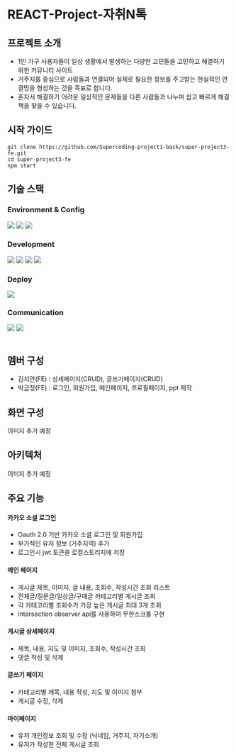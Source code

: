 # REACT-Project-자취N톡

## 프로젝트 소개
- 1인 가구 사용자들이 일상 생활에서 발생하는 다양한 고민들을 고민하고 해결하기 위한 커뮤니티 사이트
- 거주지를 중심으로 사람들과 연결되어 실제로 필요한 정보를 주고받는 현실적인 연결망을 형성하는 것을 목표로 합니다.
- 혼자서 해결하기 어려운 일상적인 문제들을 다른 사람들과 나누며 쉽고 빠르게 해결책을 찾을 수 있습니다.

## 시작 가이드

    git clone https://github.com/Supercoding-project1-back/super-project3-fe.git
    cd super-project3-fe
    npm start


## 기술 스택
### Environment & Config
<div>
<img src="https://img.shields.io/badge/GIT-F05032?style=for-the-badge&logo=GIT&logoColor=white">
<img src="https://img.shields.io/badge/GITHUB-181717?style=for-the-badge&logo=GITHUB&logoColor=white">
<img src="https://img.shields.io/badge/NPM-CB3837?style=for-the-badge&logo=NPM&logoColor=white">
</div>

### Development
<div>
<img src="https://img.shields.io/badge/javascript-F7DF1E?style=for-the-badge&logo=javascript&logoColor=white">
<img src="https://img.shields.io/badge/React-61DAFB?style=for-the-badge&logo=React&logoColor=white">
<img src="https://img.shields.io/badge/SCSS-CC6699?style=for-the-badge&logo=SCSS&logoColor=white">
<img src="https://img.shields.io/badge/AXIOS-5A29E4?style=for-the-badge&logo=AXIOS&logoColor=white">
</div>

### Deploy
<img src="https://img.shields.io/badge/VERCEL-000000?style=for-the-badge&logo=VERCEL&logoColor=white">

### Communication
<div>
<img src="https://img.shields.io/badge/discord-5865F2?style=for-the-badge&logo=discord&logoColor=white">
<img src="https://img.shields.io/badge/notion-000000?style=for-the-badge&logo=notion&logoColor=white">
</div>
<br>

## 멤버 구성
- 김지안(FE) : 상세페이지(CRUD), 글쓰기페이지(CRUD)
- 박금정(FE) : 로그인, 회원가입, 메인페이지, 프로필페이지, ppt 제작

## 화면 구성
이미지 추가 예정

## 아키텍처
이미지 추가 예정

## 주요 기능
#### 카카오 소셜 로그인
- Oauth 2.0 기반 카카오 소셜 로그인 및 회원가입
- 부가적인 유저 정보 (거주지역) 추가
- 로그인시 jwt 토큰을 로컬스토리지에 저장

#### 메인 페이지
- 게시글 제목, 이미지, 글 내용, 조회수, 작성시간 조회 리스트
- 전체글/질문글/일상글/구매글 카테고리별 게시글 조회
- 각 카테고리별 조회수가 가장 높은 게시글 최대 3개 조회
- intersection observer api를 사용하여 무한스크롤 구현

#### 게시글 상세페이지
- 제목, 내용, 지도 및 이미지, 조회수, 작성시간 조회
- 댓글 작성 및 삭제

#### 글쓰기 페이지
- 카테고리별 제목, 내용 작성, 지도 및 이미지 첨부
- 게시글 수정, 삭제

#### 마이페이지
- 유저 개인정보 조회 및 수정 (닉네임, 거주지, 자기소개)
- 유저가 작성한 전체 게시글 조회




